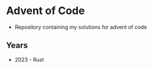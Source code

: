 
# Advent of Code

- Repository containing my solutions for advent of code


## Years

- 2023 - Rust
